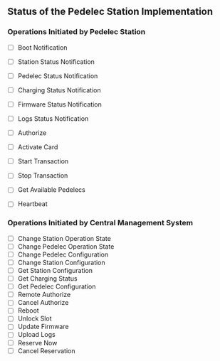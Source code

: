 ## Status of the Pedelec Station Implementation

### Operations Initiated by Pedelec Station
- [ ] Boot Notification
- [ ] Station Status Notification
- [ ] Pedelec Status Notification
- [ ] Charging Status Notification
- [ ] Firmware Status Notification
- [ ] Logs Status Notification
- [ ] Authorize
- [ ] Activate Card
- [ ] Start Transaction
- [ ] Stop Transaction
- [ ] Get Available Pedelecs
- [ ] Heartbeat


### Operations Initiated by Central Management System
- [ ] Change Station Operation State
- [ ] Change Pedelec Operation State
- [ ] Change Pedelec Configuration
- [ ] Change Station Configuration
- [ ] Get Station Configuration
- [ ] Get Charging Status
- [ ] Get Pedelec Configuration
- [ ] Remote Authorize
- [ ] Cancel Authorize
- [ ] Reboot
- [ ] Unlock Slot
- [ ] Update Firmware
- [ ] Upload Logs
- [ ] Reserve Now
- [ ] Cancel Reservation
